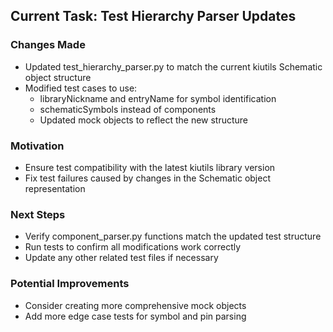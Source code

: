 ## Current Task: Test Hierarchy Parser Updates

### Changes Made
- Updated test_hierarchy_parser.py to match the current kiutils Schematic object structure
- Modified test cases to use:
  - libraryNickname and entryName for symbol identification
  - schematicSymbols instead of components
  - Updated mock objects to reflect the new structure

### Motivation
- Ensure test compatibility with the latest kiutils library version
- Fix test failures caused by changes in the Schematic object representation

### Next Steps
- Verify component_parser.py functions match the updated test structure
- Run tests to confirm all modifications work correctly
- Update any other related test files if necessary

### Potential Improvements
- Consider creating more comprehensive mock objects
- Add more edge case tests for symbol and pin parsing
